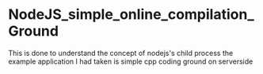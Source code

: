 # NodeJS_simple_online_compilation_Ground
This is done to understand the concept of nodejs's child process
the example application I had taken is simple cpp coding ground on serverside 
